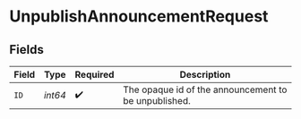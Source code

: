 # UnpublishAnnouncementRequest


## Fields

| Field                                                | Type                                                 | Required                                             | Description                                          |
| ---------------------------------------------------- | ---------------------------------------------------- | ---------------------------------------------------- | ---------------------------------------------------- |
| `ID`                                                 | *int64*                                              | :heavy_check_mark:                                   | The opaque id of the announcement to be unpublished. |